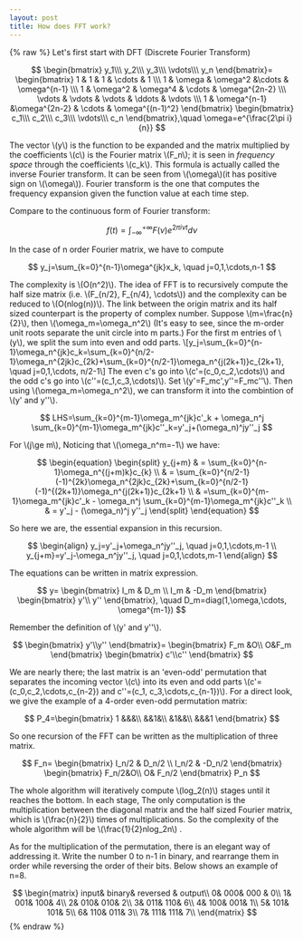```yaml
---
layout: post
title: How does FFT work?
---
```

{% raw %}
Let's first start with DFT (Discrete Fourier Transform)

$$
\begin{bmatrix}
y_1\\\
y_2\\\
y_3\\\
\vdots\\\
y_n
\end{bmatrix}=
\begin{bmatrix}
1 & 1 & 1 & \cdots & 1 \\\
1 &  \omega & \omega^2 &\cdots & \omega^{n-1} \\\
1 & \omega^2 & \omega^4 & \cdots & \omega^{2n-2} \\\
\vdots & \vdots & \vdots & \ddots & \vdots \\\
1 & \omega^{n-1} &\omega^{2n-2} & \cdots & \omega^{(n-1)^2}
\end{bmatrix}
\begin{bmatrix}
c_1\\\
c_2\\\
c_3\\\
\vdots\\\
c_n
\end{bmatrix},\quad \omega=e^{\frac{2\pi i}{n}}
$$

<!--more-->

The vector \\(y\\) is the function to be expanded and the matrix multiplied by the coefficients \\(c\\) is the Fourier matrix \\(F_n\\); it is seen in *frequency space* through the coefficients \\(c_k\\). This formula is actually called the inverse Fourier transform. It can be seen from \\(\\omega\\)(it has positive sign on \\(\omega\\)). Fourier transform is the one that computes the frequency expansion given the function value at each time step.

Compare to the continuous form of Fourier transform:

$$
f(t)=\int_{-\infty}^{+\infty}F(\nu)e^{2\pi i\nu t}d\nu
$$

In the case of n order Fourier matrix, we have to compute 

$$
y_j=\sum_{k=0}^{n-1}\omega^{jk}x_k, \quad j=0,1,\cdots,n-1
$$

The complexity is \\(O(n^2)\\). The idea of FFT is to recursively compute the half size matrix (i.e. \\(F_{n/2}, F_{n/4}, \cdots\\)) and the complexity can be reduced to \\(O(nlog(n))\\).
The link between the origin matrix and its half sized counterpart is the property of complex number. Suppose \\(m=\frac{n}{2}\\), then \\(\omega_m=\omega_n^2\\) (It's easy to see, since the m-order unit roots separate the unit circle into m parts.) 
For the first m entries of \\(y\\), we split the sum into even and odd parts.
\\[y_j=\sum_{k=0}^{n-1}\omega_n^{jk}c_k=\sum_{k=0}^{n/2-1}\omega_n^{2jk}c_{2k}+\sum_{k=0}^{n/2-1}\omega_n^{j(2k+1)}c_{2k+1}, \quad j=0,1,\cdots, n/2-1\\]
The even c's go into \\(c'=(c_0,c_2,\cdots)\\) and the odd c's go into \\(c''=(c_1,c_3,\cdots)\\). Set \\(y'=F_mc',y'\'=F_mc''\\). Then using \\(\omega_m=\omega_n^2\\), we can transform it into the combintion of \\(y' and y''\\).

$$
LHS=\sum_{k=0}^{m-1}\omega_m^{jk}c'_k + \omega_n^j \sum_{k=0}^{m-1}\omega_m^{jk}c''_k=y'_j+(\omega_n)^jy''_j
$$

For \\(j\ge m\\), Noticing that \\(\omega_n^m=-1\\) we have:

$$
\begin{equation} 
\begin{split}
y_{j+m} & = \sum_{k=0}^{n-1}\omega_n^{(j+m)k}c_{k} \\
& = \sum_{k=0}^{n/2-1}(-1)^{2k}\omega_n^{2jk}c_{2k}+\sum_{k=0}^{n/2-1}(-1)^{(2k+1)}\omega_n^{j(2k+1)}c_{2k+1} \\
& =\sum_{k=0}^{m-1}\omega_m^{jk}c'_k - \omega_n^j \sum_{k=0}^{m-1}\omega_m^{jk}c''_k \\
& = y'_j - (\omega_n)^j y''_j 
\end{split}
\end{equation}
$$

So here we are, the essential expansion in this recursion.

$$
\begin{align}
y_j=y'_j+\omega_n^jy''_j, \quad j=0,1,\cdots,m-1 \\
y_{j+m}=y'_j-\omega_n^jy''_j, \quad j=0,1,\cdots,m-1
\end{align}
$$

The equations can be written in matrix expression.

$$
y=
\begin{bmatrix}
I_m & D_m \\
I_m & -D_m
\end{bmatrix}
\begin{bmatrix}
y'\\
y''
\end{bmatrix}, \quad D_m=diag(1,\omega,\cdots, \omega^{m-1})
$$

Remember the definition of \\(y' and y''\\).

$$
\begin{bmatrix}
y'\\y''
\end{bmatrix}=
\begin{bmatrix}
F_m &O\\
O&F_m
\end{bmatrix}
\begin{bmatrix}
c'\\c''
\end{bmatrix}
$$

We are nearly there; the last matrix is an 'even-odd' permutation that separates the incoming vector \\(c\\) into its even and odd parts \\(c'=(c_0,c_2,\cdots,c_{n-2}) and c''=(c_1, c_3,\cdots,c_{n-1})\\). For a direct look, we give the example of a 4-order even-odd permutation matrix:

$$
P_4=\begin{bmatrix}
1 &&&\\
&&1&\\
&1&&\\
&&&1
\end{bmatrix}
$$

So one recursion of the FFT can be written as the multiplication of three matrix.

$$
F_n=
\begin{bmatrix}
I_n/2 & D_n/2 \\
I_n/2 & -D_n/2
\end{bmatrix}
\begin{bmatrix}
F_n/2&O\\
O& F_n/2
\end{bmatrix}
P_n
$$

The whole algorithm will iteratively compute \\(log_2(n)\\) stages until it reaches the bottom. In each stage, The only computation is the multiplication between the diagonal matrix and the half sized Fourier matrix, which is \\(\frac{n}{2}\\) times of multiplications. So the complexity of the whole algorithm will be \\(\frac{1}{2}nlog_2n\\) .

As for the multiplication of the permutation, there is an elegant way of addressing it. Write the number 0 to n-1 in binary,  and rearrange them in order while reversing the order of their bits. Below shows an example of n=8.

$$
\begin{matrix}
input& binary& reversed & output\\
0& 000& 000 & 0\\ 
1& 001& 100& 4\\
2& 010& 010& 2\\
3& 011& 110& 6\\
4& 100& 001& 1\\
5& 101& 101& 5\\
6& 110& 011& 3\\
7& 111& 111& 7\\
\end{matrix}
$$
{% endraw %}